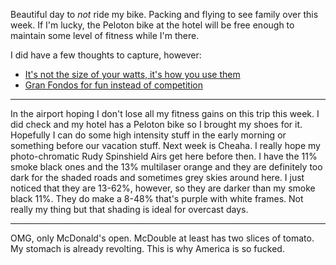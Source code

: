 Beautiful day to *not* ride my bike. Packing and flying to see family over this week. If I'm lucky, the Peloton bike at the hotel will be free enough to maintain some level of fitness while I'm there.

I did have a few thoughts to capture, however:

- [It's not the size of your watts, it's how you use them](../Fitness/It's%20not%20the%20size%20of%20your%20watts,%20it's%20how%20you%20use%20them.md)
- [Gran Fondos for fun instead of competition](../Bikes/Gran%20Fondos%20for%20fun%20instead%20of%20competition.md)

----

In the airport hoping I don't lose all my fitness gains on this trip this week. I did check and my hotel has a Peloton bike so I brought my shoes for it. Hopefully I can do some high intensity stuff in the early morning or something before our vacation stuff. Next week is Cheaha. I really hope my photo-chromatic Rudy Spinshield Airs get here before then. I have the 11% smoke black ones and the 13% multilaser orange and they are definitely too dark for the shaded roads and sometimes grey skies around here. I just noticed that they are 13-62%, however, so they are darker than my smoke black 11%. They do make a 8-48% that's purple with white frames. Not really my thing but that shading is ideal for overcast days.

----

OMG, only McDonald's open. McDouble at least has two slices of tomato. My stomach is already revolting. This is why America is so fucked.

